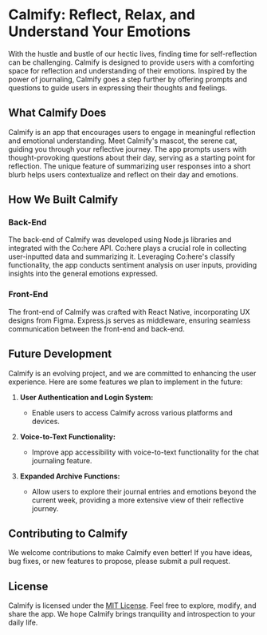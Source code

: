 # Calmify: Reflect, Relax, and Understand Your Emotions

With the hustle and bustle of our hectic lives, finding time for self-reflection can be challenging. Calmify is designed to provide users with a comforting space for reflection and understanding of their emotions. Inspired by the power of journaling, Calmify goes a step further by offering prompts and questions to guide users in expressing their thoughts and feelings.

## What Calmify Does

Calmify is an app that encourages users to engage in meaningful reflection and emotional understanding. Meet Calmify's mascot, the serene cat, guiding you through your reflective journey. The app prompts users with thought-provoking questions about their day, serving as a starting point for reflection. The unique feature of summarizing user responses into a short blurb helps users contextualize and reflect on their day and emotions.

## How We Built Calmify

### Back-End
The back-end of Calmify was developed using Node.js libraries and integrated with the Co:here API. Co:here plays a crucial role in collecting user-inputted data and summarizing it. Leveraging Co:here's classify functionality, the app conducts sentiment analysis on user inputs, providing insights into the general emotions expressed.

### Front-End
The front-end of Calmify was crafted with React Native, incorporating UX designs from Figma. Express.js serves as middleware, ensuring seamless communication between the front-end and back-end.

## Future Development

Calmify is an evolving project, and we are committed to enhancing the user experience. Here are some features we plan to implement in the future:

1. **User Authentication and Login System:**
   - Enable users to access Calmify across various platforms and devices.

2. **Voice-to-Text Functionality:**
   - Improve app accessibility with voice-to-text functionality for the chat journaling feature.

3. **Expanded Archive Functions:**
   - Allow users to explore their journal entries and emotions beyond the current week, providing a more extensive view of their reflective journey.

## Contributing to Calmify

We welcome contributions to make Calmify even better! If you have ideas, bug fixes, or new features to propose, please submit a pull request.

## License

Calmify is licensed under the [MIT License](LICENSE). Feel free to explore, modify, and share the app. We hope Calmify brings tranquility and introspection to your daily life.


